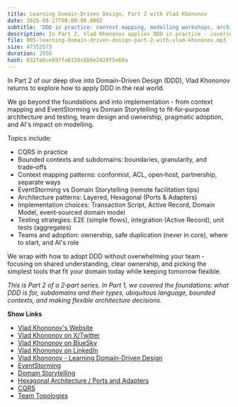 ```yaml
---
title: Learning Domain-Driven Design, Part 2 with Vlad Khononov
date: 2025-08-27T08:00:00.000Z
subtitle: 'DDD in practice: context mapping, modelling workshops, architecture and testing, team design and pragmatic adoption - plus AI''s impact on modelling.'
description: In Part 2, Vlad Khononov applies DDD in practice - covering context‑mapping patterns, EventStorming vs Domain Storytelling, fit‑for‑purpose architecture and testing, team ownership and duplication, pragmatic adoption, and AI's impact on modelling.
file: 005-learning-domain-driven-design-part-2-with-vlad-khononov.mp3
size: 47352573
duration: 2950
hash: 832fa0ce897fa6158c8b6e2429f5e68a
---
```


In Part 2 of our deep dive into Domain-Driven Design (DDD), Vlad Khononov returns to explore how to apply DDD in the real world.

We go beyond the foundations and into implementation - from context mapping and EventStorming vs Domain Storytelling to fit‑for‑purpose architecture and testing, team design and ownership, pragmatic adoption, and AI's impact on modelling.

Topics include:

- CQRS in practice
- Bounded contexts and subdomains: boundaries, granularity, and trade‑offs
- Context mapping patterns: conformist, ACL, open‑host, partnership, separate ways
- EventStorming vs Domain Storytelling (remote facilitation tips)
- Architecture patterns: Layered, Hexagonal (Ports & Adapters)
- Implementation choices: Transaction Script, Active Record, Domain Model, event‑sourced domain model
- Testing strategies: E2E (simple flows), integration (Active Record), unit tests (aggregates)
- Teams and adoption: ownership, safe duplication (never in core), where to start, and AI's role

We wrap with how to adopt DDD without overwhelming your team - focusing on shared understanding, clear ownership, and picking the simplest tools that fit your domain today while keeping tomorrow flexible.

_This is Part 2 of a 2‑part series. In Part 1, we covered the foundations: what DDD is for, subdomains and their types, ubiquitous language, bounded contexts, and making flexible architecture decisions._

**Show Links**

- [Vlad Khononov's Website](https://vladikk.com/)
- [Vlad Khononov on X/Twitter](https://x.com/vladikk)
- [Vlad Khononov on BlueSky](https://bsky.app/profile/vladikk.bsky.social)
- [Vlad Khononov on LinkedIn](https://www.linkedin.com/in/vladikk/)
- [Vlad Khononov - Learning Domain-Driven Design](https://www.oreilly.com/library/view/learning-domain-driven-design/9781098100124/)
- [EventStorming](https://www.eventstorming.com/)
- [Domain Storytelling](https://domainstorytelling.org/)
- [Hexagonal Architecture / Ports and Adapters](https://alistair.cockburn.us/hexagonal-architecture/)
- [CQRS](https://learn.microsoft.com/en-us/azure/architecture/patterns/cqrs)
- [Team Topologies](https://teamtopologies.com/)
